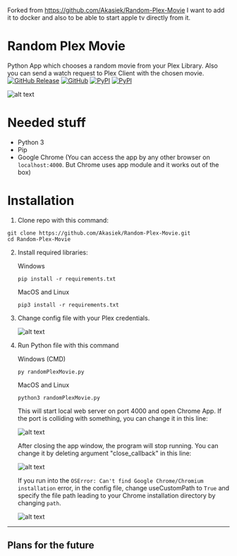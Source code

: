 Forked from https://github.com/Akasiek/Random-Plex-Movie
I want to add it to docker and also to be able to start apple tv directly from it. 

# Random Plex Movie
Python App which chooses a random movie from your Plex Library. Also you can send a watch request to Plex Client with the chosen movie.
[![GitHub Release](https://img.shields.io/github/v/release/Akasiek/Random-Plex-Movie?include_prereleases&label=Release&style=flat-square)](https://github.com/Akasiek/Random-Plex-Movie/releases)
[![GitHub](https://img.shields.io/github/license/Akasiek/random-plex-movie?style=flat-square)](https://github.com/Akasiek/random-plex-movie/blob/main/LICENSE)
[![PyPI](https://img.shields.io/pypi/v/PlexAPI?label=PlexAPI&style=flat-square)](https://pypi.org/project/PlexAPI/4.5.2/)
[![PyPI](https://img.shields.io/pypi/v/Eel?label=Eel&style=flat-square)](https://pypi.org/project/Eel/)

![alt text](https://i.imgur.com/CKplHDk.jpg "Example")

# Needed stuff

- Python 3
- Pip
- Google Chrome (You can access the app by any other browser on `localhost:4000`. But Chrome uses app module and it works out of the box)

# Installation

1. Clone repo with this command:

```
git clone https://github.com/Akasiek/Random-Plex-Movie.git
cd Random-Plex-Movie
```
    

2. Install required libraries:

    Windows 

    `pip install -r requirements.txt`

    MacOS and Linux

    `pip3 install -r requirements.txt`

3. Change config file with your Plex credentials. 

    ![alt text](https://i.imgur.com/Y7WjVLb.jpg "Third step of the installation")

4. Run Python file with this command

    Windows (CMD)

    `py randomPlexMovie.py`

    MacOS and Linux

    `python3 randomPlexMovie.py`

    This will start local web server on port 4000 and open Chrome App. If the port is colliding with something, you can change it in this line:

    ![alt text](https://i.imgur.com/ABLhaJh.jpg "Fourth step of the installation")

    After closing the app window, the program will stop running. You can change it by deleting argument "close_callback" in this line:

    ![alt text](https://i.imgur.com/kcaZZgR.jpg "Fourth step of the installation")
    
    If you run into the `OSError: Can't find Google Chrome/Chromium installation` error, in the config file, change useCustomPath to `True` and specify the file path leading to your Chrome installation directory by changing `path`.
    
    ![alt text](https://i.imgur.com/wCoEHhh.png "Fourth step of the installation")

***

## Plans for the future






